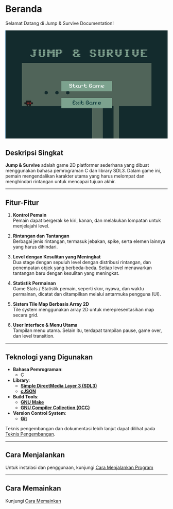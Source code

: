 # Beranda

Selamat Datang di Jump & Survive Documentation!

![1742751997051](image/index/1742751997051.png)

## Deskripsi Singkat

**Jump & Survive** adalah game 2D platformer sederhana yang dibuat menggunakan bahasa pemrograman C dan library SDL3. Dalam game ini, pemain mengendalikan karakter utama yang harus melompat dan menghindari rintangan untuk mencapai tujuan akhir.

---

## Fitur-Fitur

1. **Kontrol Pemain**  
   Pemain dapat bergerak ke kiri, kanan, dan melakukan lompatan untuk menjelajahi level.

2. **Rintangan dan Tantangan**  
   Berbagai jenis rintangan, termasuk jebakan, spike, serta elemen lainnya yang harus dihindari.

3. **Level dengan Kesulitan yang Meningkat**  
   Dua stage dengan sepuluh level dengan distribusi rintangan, dan penempatan objek yang berbeda-beda. Setiap level menawarkan tantangan baru dengan kesulitan yang meningkat.

4. **Statistik Permainan**  
   Game Stats / Statistik pemain, seperti skor, nyawa, dan waktu permainan, dicatat dan ditampilkan melalui antarmuka pengguna (UI).

5. **Sistem Tile Map Berbasis Array 2D**  
   Tile system menggunakan array 2D untuk merepresentasikan map secara grid.

6. **User Interface & Menu Utama**  
   Tampilan menu utama. Selain itu, terdapat tampilan pause, game over, dan level transition.

---

## Teknologi yang Digunakan

- **Bahasa Pemrograman**:
    - C
- **Library**:
    - [**Simple DirectMedia Layer 3 (SDL3)**](https://wiki.libsdl.org/SDL3/FrontPage)
    - [**cJSON**](https://github.com/DaveGamble/cJSON)
- **Build Tools**:
    - [**GNU Make**](https://www.gnu.org/software/make/)
    - [**GNU Compiler Collection (GCC)**](https://packages.msys2.org/packages/mingw-w64-x86_64-gcc)
- **Version Control System**:
    - [**Git**](https://git-scm.com/)

Teknis pengembangan dan dokumentasi lebih lanjut dapat dilihat pada [Teknis Pengembangan](./development/index.md).

---

## Cara Menjalankan

Untuk instalasi dan penggunaan, kunjungi [Cara Menjalankan Program](./usage.md)

---

## Cara Memainkan

Kunjungi [Cara Memainkan](./how-to-play.md)
